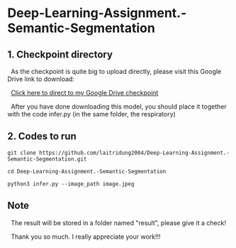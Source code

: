 # Deep-Learning-Assignment.-Semantic-Segmentation

## 1. Checkpoint directory ##

&nbsp; As the checkpoint is quite big to upload directly, please visit this Google Drive link to download: 

&nbsp; [Click here to direct to my Google Drive checkpoint](https://drive.google.com/file/d/1oleJJKvTGvv7o8DWnmhIA8vl54DLvMhV/view?usp=drive_link)


&nbsp; After you have done downloading this model, you should place it together with the code infer.py (in the same folder, the respiratory)


## 2. Codes to run ##
<pre>
<code>git clone https://github.com/laitridung2004/Deep-Learning-Assignment.-Semantic-Segmentation.git</code>
</pre>

<pre>
<code>cd Deep-Learning-Assignment.-Semantic-Segmentation</code>
</pre>

<pre>
<code>python3 infer.py --image_path image.jpeg</code>
</pre>

## Note ##

&nbsp; The result will be stored in a folder named "result", please give it a check!

&nbsp; Thank you so much. I really appreciate your work!!!
